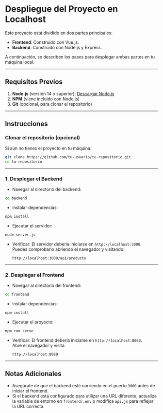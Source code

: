 # Despliegue del Proyecto en Localhost

Este proyecto está dividido en dos partes principales:
- **Frontend**: Construido con Vue.js.
- **Backend**: Construido con Node.js y Express.

A continuación, se describen los pasos para desplegar ambas partes en tu máquina local.

---

## Requisitos Previos
1. **Node.js** (versión 14 o superior): [Descargar Node.js](https://nodejs.org/)
2. **NPM** (viene incluido con Node.js)
3. **Git** (opcional, para clonar el repositorio)

---

## Instrucciones

### Clonar el repositorio (opcional)
Si aún no tienes el proyecto en tu máquina:
```bash
git clone https://github.com/tu-usuario/tu-repositorio.git
cd tu-repositorio
```

---

### 1. Desplegar el Backend
- Navegar al directorio del backend:
```bash
cd backend
```

- Instalar dependencias:
```bash
npm install
```

- Ejecutar el servidor:
```bash
node server.js
```

- Verificar:
  El servidor debería iniciarse en `http://localhost:3000`.  
  Puedes comprobarlo abriendo el navegador y visitando:
  ```
  http://localhost:3000/api/products
  ```

---

### 2. Desplegar el Frontend
- Navegar al directorio del frontend:
```bash
cd frontend
```

- Instalar dependencias:
```bash
npm install
```

- Ejecutar el proyecto:
```bash
npm run serve
```

- Verificar:
  El frontend debería iniciarse en `http://localhost:8080`.  
  Abre el navegador y visita:
  ```
  http://localhost:8080
  ```

---

## Notas Adicionales
- Asegúrate de que el backend esté corriendo en el puerto `3000` antes de iniciar el frontend.
- Si el backend está configurado para utilizar una URL diferente, actualiza la variable de entorno en `frontend/.env` o modifica `api.js` para reflejar la URL correcta.

